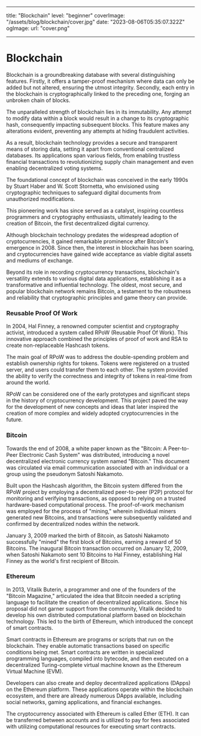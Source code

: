 
---

title: "Blockchain"
level: "beginner"
coverImage: "/assets/blog/blockchain/cover.jpg"
date: "2023-08-06T05:35:07.322Z"
ogImage:
  url: "cover.png"

---
# Blockchain 
Blockchain is a groundbreaking database with several distinguishing features. Firstly, it offers a tamper-proof mechanism where data can only be added but not altered, ensuring the utmost integrity. Secondly, each entry in the blockchain is cryptographically linked to the preceding one, forging an unbroken chain of blocks.

The unparalleled strength of blockchain lies in its immutability. Any attempt to modify data within a block would result in a change to its cryptographic hash, consequently impacting subsequent blocks. This feature makes any alterations evident, preventing any attempts at hiding fraudulent activities.

As a result, blockchain technology provides a secure and transparent means of storing data, setting it apart from conventional centralized databases. Its applications span various fields, from enabling trustless financial transactions to revolutionizing supply chain management and even enabling decentralized voting systems.

The foundational concept of blockchain was conceived in the early 1990s by Stuart Haber and W. Scott Stornetta, who envisioned using cryptographic techniques to safeguard digital documents from unauthorized modifications.

This pioneering work has since served as a catalyst, inspiring countless programmers and cryptography enthusiasts, ultimately leading to the creation of Bitcoin, the first decentralized digital currency.

Although blockchain technology predates the widespread adoption of cryptocurrencies, it gained remarkable prominence after Bitcoin's emergence in 2008. Since then, the interest in blockchain has been soaring, and cryptocurrencies have gained wide acceptance as viable digital assets and mediums of exchange.

Beyond its role in recording cryptocurrency transactions, blockchain's versatility extends to various digital data applications, establishing it as a transformative and influential technology. The oldest, most secure, and popular blockchain network remains Bitcoin, a testament to the robustness and reliability that cryptographic principles and game theory can provide.

### Reusable Proof Of Work
In 2004, Hal Finney, a renowned computer scientist and cryptography activist, introduced a system called RPoW (Reusable Proof Of Work). This innovative approach combined the principles of proof of work and RSA to create non-replaceable Hashcash tokens.

The main goal of RPoW was to address the double-spending problem and establish ownership rights for tokens. Tokens were registered on a trusted server, and users could transfer them to each other. The system provided the ability to verify the correctness and integrity of tokens in real-time from around the world.

RPoW can be considered one of the early prototypes and significant steps in the history of cryptocurrency development. This project paved the way for the development of new concepts and ideas that later inspired the creation of more complex and widely adopted cryptocurrencies in the future.

### Bitcoin

Towards the end of 2008, a white paper known as the "Bitcoin: A Peer-to-Peer Electronic Cash System" was distributed, introducing a novel decentralized electronic currency system named "Bitcoin." This document was circulated via email communication associated with an individual or a group using the pseudonym Satoshi Nakamoto.

Built upon the Hashcash algorithm, the Bitcoin system differed from the RPoW project by employing a decentralized peer-to-peer (P2P) protocol for monitoring and verifying transactions, as opposed to relying on a trusted hardware-based computational process. The proof-of-work mechanism was employed for the process of "mining," wherein individual miners generated new Bitcoins, and transactions were subsequently validated and confirmed by decentralized nodes within the network.

January 3, 2009 marked the birth of Bitcoin, as Satoshi Nakamoto successfully "mined" the first block of Bitcoins, earning a reward of 50 Bitcoins. The inaugural Bitcoin transaction occurred on January 12, 2009, when Satoshi Nakamoto sent 10 Bitcoins to Hal Finney, establishing Hal Finney as the world's first recipient of Bitcoin.

### Ethereum

In 2013, Vitalik Buterin, a programmer and one of the founders of the "Bitcoin Magazine," articulated the idea that Bitcoin needed a scripting language to facilitate the creation of decentralized applications. Since his proposal did not garner support from the community, Vitalik decided to develop his own distributed computational platform based on blockchain technology. This led to the birth of Ethereum, which introduced the concept of smart contracts.

Smart contracts in Ethereum are programs or scripts that run on the blockchain. They enable automatic transactions based on specific conditions being met. Smart contracts are written in specialized programming languages, compiled into bytecode, and then executed on a decentralized Turing-complete virtual machine known as the Ethereum Virtual Machine (EVM).

Developers can also create and deploy decentralized applications (DApps) on the Ethereum platform. These applications operate within the blockchain ecosystem, and there are already numerous DApps available, including social networks, gaming applications, and financial exchanges.

The cryptocurrency associated with Ethereum is called Ether (ETH). It can be transferred between accounts and is utilized to pay for fees associated with utilizing computational resources for executing smart contracts.
<!--stackedit_data:
eyJoaXN0b3J5IjpbMTIwNzYwOTcwOCwtNjI2MTMxOTA1LDQ5Nz
gxODgxMCw3MzA5OTgxMTZdfQ==
-->
